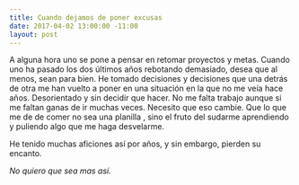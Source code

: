 ```yaml
---
title: Cuando dejamos de poner excusas
date: 2017-04-02 13:00:00 -11:00
layout: post
---
```


A alguna hora uno se pone a pensar en retomar proyectos y metas. 
Cuando uno ha pasado los dos últimos años rebotando demasiado, desea que al menos, sean para bien. 
He tomado decisiones y decisiones que una detrás de otra me han vuelto a poner en una situación en la que no me veía hace años. Desorientado y sin decidir que hacer. No me falta trabajo aunque si me faltan ganas de ir muchas veces. 
Necesito que eso cambie.
Que lo que me de de comer no sea una planilla , sino el fruto del sudarme aprendiendo y puliendo algo que me haga desvelarme. 

He tenido muchas aficiones así por años, y sin embargo, pierden su encanto. 

_No quiero que sea mas así._ 